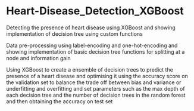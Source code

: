 # Heart-Disease_Detection_XGBoost
Detecting the presence of heart disease using XGBoost and showing implementation of decision tree using custom functions

Data pre-processing using label-encoding and one-hot-encoding and showing implementation of basic decision tree functions for splitting at a node and information gain

Using XGBoost to create a ensemble of decision trees to predict the presence of a heart disease and optimising it using the accuracy score on the validation set to balance the trade off between bias and variance or underfitting and overfitting and set parameters such as the max depth of each decision tree and the number of decision trees in the random forest and then obtaining the accuracy on test set
